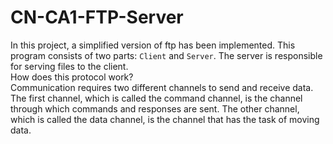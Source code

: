 # CN-CA1-FTP-Server
In this project, a simplified version of ftp has been implemented. This program consists of two parts: `Client` and `Server`. The server is responsible for serving files to the client.<br/>
How does this protocol work?<br/>
Communication requires two different channels to send and receive data. The first channel, which is called the command channel, is the channel through which commands and responses are sent. The other channel, which is called the data channel, is the channel that has the task of moving data.
